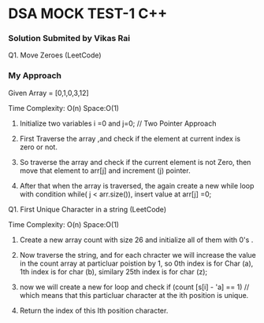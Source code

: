 # DSA MOCK TEST-1 C++

### Solution Submited by Vikas Rai

Q1. Move Zeroes (LeetCode)

 ### My Approach
 Given Array = [0,1,0,3,12]

Time Complexity: O(n)
Space:O(1)

 1. Initialize two variables i =0 and j=0; // Two Pointer Approach

 2. First Traverse the array ,and check if the element at current index is  zero or not.

 3. So traverse the array and check if the current element is not Zero, then move that element to arr[j] and increment (j) pointer.

 4. After that when the array is traversed, the again create a new while loop with condition while( j < arr.size()), insert value at arr[j] =0;

Q1. First Unique Character in a string (LeetCode)

Time Complexity: O(n)
Space:O(1)

1. Create a new array count with size 26 and initialize all of them with 0's .

2. Now traverse the string, and for each chracter  we will increase the value in the count array at particluar poistion by 1, so 0th index is for Char (a), 1th index is for char (b), similary 25th index is for char (z);

3. now we will create a new for loop and check if (count [s[i] - 'a] == 1) // which means that this particluar character at the ith position is unique.

4. Return the index of this Ith position character.